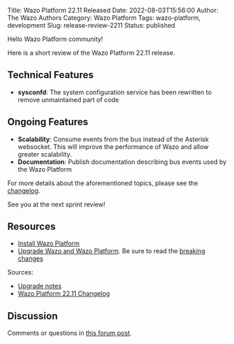 Title: Wazo Platform 22.11 Released
Date: 2022-08-03T15:56:00
Author: The Wazo Authors
Category: Wazo Platform
Tags: wazo-platform, development
Slug: release-review-2211
Status: published

Hello Wazo Platform community!

Here is a short review of the Wazo Platform 22.11 release.

## Technical Features

- **sysconfd**: The system configuration service has been rewritten to remove unmaintained part of
  code

## Ongoing Features

- **Scalability**: Consume events from the bus instead of the Asterisk websocket. This will improve
  the performance of Wazo and allow greater scalability.
- **Documentation**: Publish documentation describing bus events used by the Wazo Platform

For more details about the aforementioned topics, please see the [changelog](https://wazo-dev.atlassian.net/issues/?jql=project%3DWAZO%20AND%20fixVersion%3D22.11).

See you at the next sprint review!

## Resources

- [Install Wazo Platform](/use-cases)
- [Upgrade Wazo and Wazo Platform](/uc-doc/upgrade/). Be sure to read the
  [breaking changes](/uc-doc/upgrade/upgrade_notes#22-11)

Sources:

- [Upgrade notes](/uc-doc/upgrade/upgrade_notes#22-11)
- [Wazo Platform 22.11 Changelog](https://wazo-dev.atlassian.net/issues/?jql=project%3DWAZO%20AND%20fixVersion%3D22.11)

## Discussion

Comments or questions in
[this forum post](https://wazo-platform.discourse.group/t/blog-wazo-platform-22-11-released).
